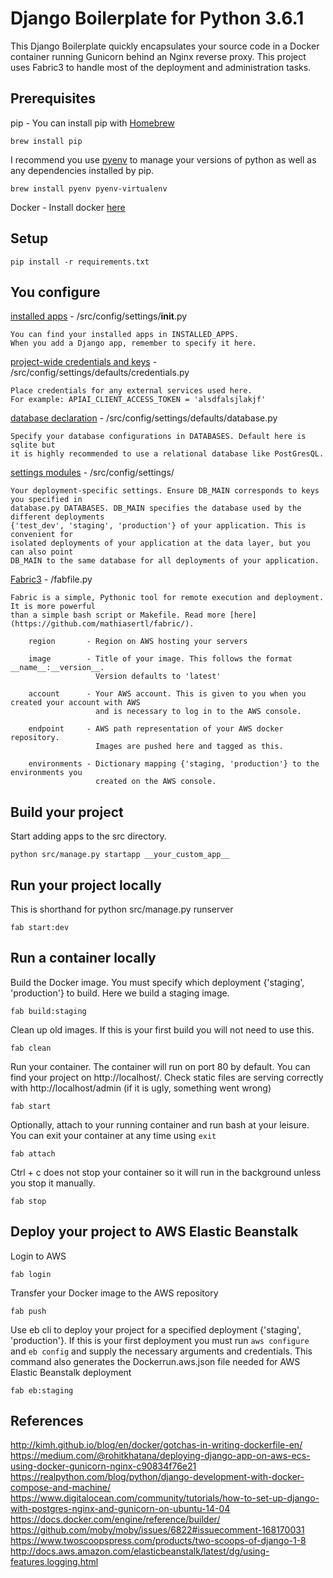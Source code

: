 Django Boilerplate for Python 3.6.1
===================================

This Django Boilerplate quickly encapsulates your source code in a Docker container running Gunicorn behind an Nginx reverse proxy. This project uses Fabric3 to handle most of the deployment and administration tasks.

Prerequisites
-------------
pip - You can install pip with [Homebrew](https://brew.sh/)
	
	brew install pip

I recommend you use [pyenv](https://github.com/pyenv/pyenv) to manage your versions of python as well as any dependencies installed by pip.

	brew install pyenv pyenv-virtualenv

Docker - Install docker [here](https://docs.docker.com/engine/installation/)

Setup
-----
	pip install -r requirements.txt

You configure
-------------
[installed apps](https://github.com/richytong/django-boilerplate-3.6.1/tree/master/src/config/settings/__init__.py) - /src/config/settings/__init__.py

	You can find your installed apps in INSTALLED_APPS.
	When you add a Django app, remember to specify it here.

[project-wide credentials and keys](https://github.com/richytong/django-boilerplate-3.6.1/blob/master/src/config/settings/defaults/credentials.py) - /src/config/settings/defaults/credentials.py

	Place credentials for any external services used here.
	For example: APIAI_CLIENT_ACCESS_TOKEN = 'alsdfalsjlakjf'

[database declaration](https://github.com/richytong/django-boilerplate-3.6.1/blob/master/src/config/settings/defaults/database.py) - /src/config/settings/defaults/database.py

	Specify your database configurations in DATABASES. Default here is sqlite but
	it is highly recommended to use a relational database like PostGresQL.

[settings modules](https://github.com/richytong/django-boilerplate-3.6.1/tree/master/src/config/settings) - /src/config/settings/

	Your deployment-specific settings. Ensure DB_MAIN corresponds to keys you specified in
	database.py DATABASES. DB_MAIN specifies the database used by the different deployments
	{'test_dev', 'staging', 'production'} of your application. This is convenient for
	isolated deployments of your application at the data layer, but you can also point
	DB_MAIN to the same database for all deployments of your application.

[Fabric3](https://github.com/richytong/django-boilerplate-3.6.1/blob/master/fabfile.py) - /fabfile.py

	Fabric is a simple, Pythonic tool for remote execution and deployment. It is more powerful
	than a simple bash script or Makefile. Read more [here](https://github.com/mathiasertl/fabric/).

		region       - Region on AWS hosting your servers

		image        - Title of your image. This follows the format __name__:__version__.
		               Version defaults to 'latest'
		
		account      - Your AWS account. This is given to you when you created your account with AWS
		               and is necessary to log in to the AWS console.
		
		endpoint     - AWS path representation of your AWS docker repository.
		               Images are pushed here and tagged as this.

		environments - Dictionary mapping {'staging, 'production'} to the environments you
		               created on the AWS console.


Build your project
------------------
Start adding apps to the src directory.

	python src/manage.py startapp __your_custom_app__


Run your project locally
------------------------
This is shorthand for python src/manage.py runserver

	fab start:dev

Run a container locally
-----------------------
Build the Docker image. You must specify which deployment {'staging', 'production'} to build.
Here we build a staging image.

	fab build:staging

Clean up old images. If this is your first build you will not need to use this.

	fab clean

Run your container. The container will run on port 80 by default. You can find your project on
http://localhost/. Check static files are serving correctly with http://localhost/admin
(if it is ugly, something went wrong)

	fab start

Optionally, attach to your running container and run bash at your leisure. You can exit your
container at any time using `exit`

	fab attach

Ctrl + c does not stop your container so it will run in the background unless you stop it manually.

	fab stop

Deploy your project to AWS Elastic Beanstalk
--------------------------------------------
Login to AWS

	fab login

Transfer your Docker image to the AWS repository

	fab push

Use eb cli to deploy your project for a specified deployment {'staging', 'production'}. If this is your first deployment you must run `aws configure` and `eb config` and supply the necessary arguments and credentials.
This command also generates the Dockerrun.aws.json file needed for AWS Elastic Beanstalk deployment

	fab eb:staging

References
----------
http://kimh.github.io/blog/en/docker/gotchas-in-writing-dockerfile-en/
https://medium.com/@rohitkhatana/deploying-django-app-on-aws-ecs-using-docker-gunicorn-nginx-c90834f76e21
https://realpython.com/blog/python/django-development-with-docker-compose-and-machine/
https://www.digitalocean.com/community/tutorials/how-to-set-up-django-with-postgres-nginx-and-gunicorn-on-ubuntu-14-04
https://docs.docker.com/engine/reference/builder/
https://github.com/moby/moby/issues/6822#issuecomment-168170031
https://www.twoscoopspress.com/products/two-scoops-of-django-1-8
http://docs.aws.amazon.com/elasticbeanstalk/latest/dg/using-features.logging.html


